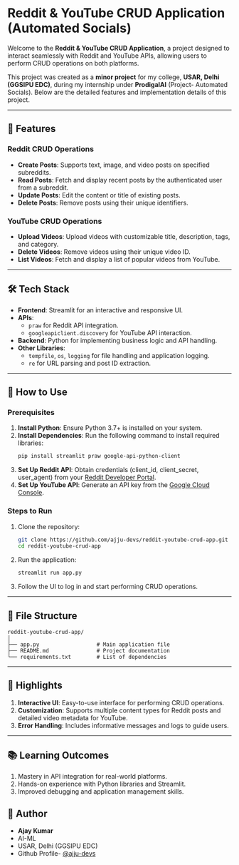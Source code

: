 # Reddit & YouTube CRUD Application (Automated Socials)

Welcome to the **Reddit & YouTube CRUD Application**, a project designed to interact seamlessly with Reddit and YouTube APIs, allowing users to perform CRUD operations on both platforms.

This project was created as a **minor project** for my college, **USAR, Delhi (GGSIPU EDC)**, during my internship under **ProdigalAI** (Project- Automated Socials). Below are the detailed features and implementation details of this project.

---

## 📌 Features

### Reddit CRUD Operations
- **Create Posts**: Supports text, image, and video posts on specified subreddits.
- **Read Posts**: Fetch and display recent posts by the authenticated user from a subreddit.
- **Update Posts**: Edit the content or title of existing posts.
- **Delete Posts**: Remove posts using their unique identifiers.

### YouTube CRUD Operations
- **Upload Videos**: Upload videos with customizable title, description, tags, and category.
- **Delete Videos**: Remove videos using their unique video ID.
- **List Videos**: Fetch and display a list of popular videos from YouTube.

---

## 🛠️ Tech Stack
- **Frontend**: Streamlit for an interactive and responsive UI.
- **APIs**:
  - `praw` for Reddit API integration.
  - `googleapiclient.discovery` for YouTube API interaction.
- **Backend**: Python for implementing business logic and API handling.
- **Other Libraries**: 
  - `tempfile`, `os`, `logging` for file handling and application logging.
  - `re` for URL parsing and post ID extraction.

---

## 🚀 How to Use

### Prerequisites
1. **Install Python**: Ensure Python 3.7+ is installed on your system.
2. **Install Dependencies**: Run the following command to install required libraries:
   ```bash
   pip install streamlit praw google-api-python-client
3. **Set Up Reddit API**: Obtain credentials (client_id, client_secret, user_agent) from your [Reddit Developer Portal](https://www.reddit.com/prefs/apps).
4. **Set Up YouTube API**: Generate an API key from the [Google Cloud Console](https://console.cloud.google.com/).

### Steps to Run
1. Clone the repository:
   ```bash
   git clone https://github.com/ajju-devs/reddit-youtube-crud-app.git
   cd reddit-youtube-crud-app
2. Run the application:
    ```bash
    streamlit run app.py
3. Follow the UI to log in and start performing CRUD operations.

---

## 📄 File Structure
    reddit-youtube-crud-app/
    │
    ├── app.py                  # Main application file
    ├── README.md               # Project documentation
    └── requirements.txt        # List of dependencies

---

## 🌟 Highlights
1. **Interactive UI**: Easy-to-use interface for performing CRUD operations.
2. **Customization**: Supports multiple content types for Reddit posts and detailed video metadata for YouTube.
3. **Error Handling**: Includes informative messages and logs to guide users.

---

## 📚 Learning Outcomes
1. Mastery in API integration for real-world platforms.
2. Hands-on experience with Python libraries and Streamlit.
3. Improved debugging and application management skills.

## 👦 Author
- **Ajay Kumar**
- AI-ML
- USAR, Delhi (GGSIPU EDC)
- Github Profile- [@ajju-devs](https://github.com/ajju-devs)
